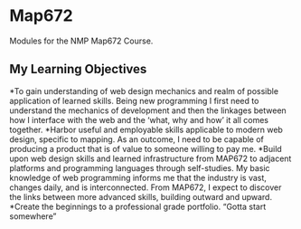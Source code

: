 # Map672
Modules for the NMP Map672 Course. 

## My Learning Objectives
*To gain understanding of web design mechanics and realm of possible application of learned skills. Being new programming I first need to understand the mechanics of development and then the linkages between how I interface with the web and the ‘what, why and how’ it all comes together. 
*Harbor useful and employable skills applicable to modern web design, specific to mapping. As an outcome, I need to be capable of producing a product that is of value to someone willing to pay me. 
*Build upon web design skills and learned infrastructure from MAP672 to adjacent platforms and programming languages through self-studies. My basic knowledge of web programming informs me that the industry is vast, changes daily, and is interconnected. From MAP672, I expect to discover the links between more advanced skills, building outward and upward. 
*Create the beginnings to a professional grade portfolio. “Gotta start somewhere” 
